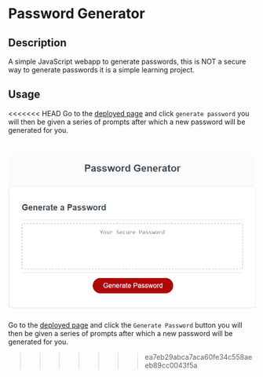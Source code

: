 # Password Generator

## Description
A simple JavaScript webapp to generate passwords, this is NOT a secure way to generate passwords it is a simple learning project.

## Usage
<<<<<<< HEAD
Go to the [deployed page](https://wlk-dev.github.io/password-generator/) and click `generate password` you will then be given a series of prompts after which a new password will be generated for you.

![A picture of the deployed site](/assets/imgs/site.png?raw=true "Deployed Site")
=======
Go to the [deployed page](https://wlk-dev.github.io/password-generator/) and click the `Generate Password` button you will then be given a series of prompts after which a new password will be generated for you.
>>>>>>> ea7eb29abca7aca60fe34c558aeeb89cc0043f5a
